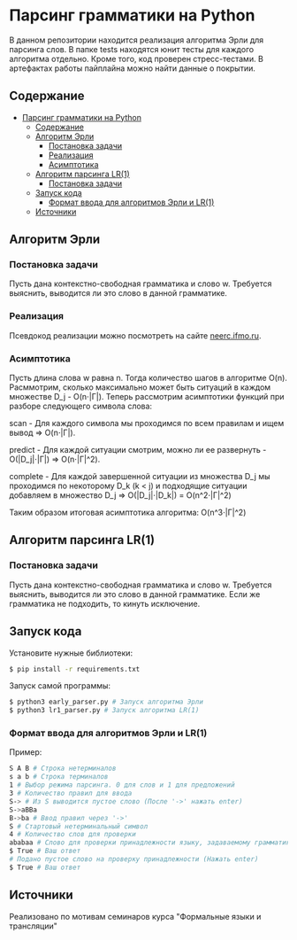 # Парсинг грамматики на Python
В данном репозитории находится реализация алгоритма Эрли для парсинга слов. В папке tests находятся юнит тесты для каждого алгоритма отдельно. Кроме того, код проверен стресс-тестами. В артефактах работы пайплайна можно найти данные о покрытии.

## Содержание
- [Парсинг грамматики на Python](#парсинг-грамматики-на-python)
  - [Содержание](#содержание)
  - [Алгоритм Эрли](#алгоритм-эрли)
    - [Постановка задачи](#постановка-задачи)
    - [Реализация](#реализация)
    - [Асимптотика](#асимптотика)
  - [Алгоритм парсинга LR(1)](#алгоритм-парсинга-lr1)
    - [Постановка задачи](#постановка-задачи-1)
  - [Запуск кода](#запуск-кода)
    - [Формат ввода для алгоритмов Эрли и LR(1)](#формат-ввода-для-алгоритмов-эрли-и-lr1)
  - [Источники](#источники)

## Алгоритм Эрли
### Постановка задачи
Пусть дана контекстно-свободная грамматика и слово w. Требуется выяснить, выводится ли это слово в данной грамматике.

### Реализация
Псевдокод реализации можно посмотреть на сайте [neerc.ifmo.ru](https://neerc.ifmo.ru/wiki/index.php?title=Алгоритм_Эрли).

### Асимптотика
Пусть длина слова w равна n.
Тогда количество шагов в алгоритме O(n).
Расммотрим, сколько максимально может быть ситуаций в каждом множестве D_j - O(n⋅|Γ|).
Теперь рассмотрим асимптотики функций при разборе следующего символа слова:

scan - Для каждого символа мы проходимся по всем правилам и ищем вывод => O(n⋅|Γ|).

predict - Для каждой ситуации смотрим, можно ли ее развернуть - O(|D_j|⋅|Γ|) => O(n⋅|Γ|^2).

complete - Для каждой завершенной ситуации из множества D_j мы проходимся по некоторому D_k (k < j) и подходящие ситуации добавляем в множество D_j => O(|D_j|⋅|D_k|) = O(n^2⋅|Γ|^2)

Таким образом итоговая асимптотика алгоритма: O(n^3⋅|Γ|^2)

## Алгоритм парсинга LR(1)
### Постановка задачи
Пусть дана контекстно-свободная грамматика и слово w. Требуется выяснить, выводится ли это слово в данной грамматике. Если же грамматика не подходить, то кинуть исключение.

## Запуск кода

Установите нужные библиотеки:
```sh
$ pip install -r requirements.txt
```

Запуск самой программы:
```bash
$ python3 early_parser.py # Запуск алгоритма Эрли
$ python3 lr1_parser.py # Запуск алгоритма LR(1)
```

### Формат ввода для алгоритмов Эрли и LR(1)
Пример:
```bash
S A B # Строка нетерминалов
s a b # Строка терминалов
1 # Выбор режима парсинга. 0 для слов и 1 для предложений
3 # Количество правил для ввода
S-> # Из S выводится пустое слово (После '->' нажать enter)
S->aBBa
B->ba # Ввод правил через '->'
S # Стартовый нетерминальный символ
4 # Количество слов для проверки
ababaa # Слово для проверки принадлежности языку, задаваемому грамматикой
$ True # Ваш ответ
# Подано пустое слово на проверку принадлежности (Hажать enter)
$ True # Ваш ответ

```

## Источники
Реализовано по мотивам семинаров курса "Формальные языки и трансляции"
